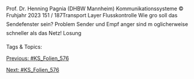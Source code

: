 Prof. Dr. Henning Pagnia (DHBW Mannheim) Kommunikationssysteme © Fruhjahr 2023 151 / 187Transport Layer Flusskontrolle
Wie gro soll das Sendefenster sein?
Problem
Sender und Empf anger sind m oglicherweise schneller als das Netz!
Losung

   Tags & Topics:
   

[Previous: #KS_Folien_576](KS_Folien_576.md)

[Next: #KS_Folien_576](KS_Folien_576.md)